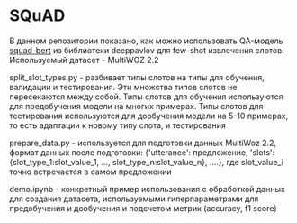 # SQuAD

<p>В данном репозитории показано, как можно использовать QA-модель <a href='https://github.com/deeppavlov/DeepPavlov/tree/master/deeppavlov/configs/squad'>squad-bert</a> из библиотеки deeppavlov для few-shot извлечения слотов. Используемый датасет - MultiWOZ 2.2 </p>

<p>split_slot_types.py - разбивает типы слотов на типы для обучения, валидации и тестирования. Эти множства типов слотов не пересекаются между собой. Типы слотов для обучения используются для предобучения модели на многих примерах. Типы слотов для тестирования используются для дообучения модели на 5-10 примерах, то есть адаптации к новому типу слота, и тестирования</p>
<p>prepare_data.py - используется для подготовки данных MultiWoz 2.2, формат данных после подготовки: {'utterance': предложение, 'slots': {slot_type_1:slot_value_1, ..., slot_type_n:slot_value_n}, ....}, где slot_value_i точно встречается в самом предложении</p>
<p>demo.ipynb - конкретный пример использования с обработкой данных для создания датасета, используемыми гиперпараметрами для предобучения и дообучения и подсчетом метрик (accuracy, f1 score)</p>